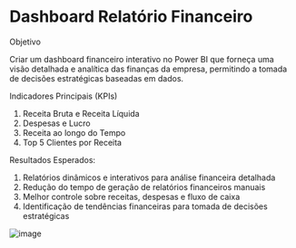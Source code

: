 # Dashboard Relatório Financeiro 

Objetivo

Criar um dashboard financeiro interativo no Power BI que forneça uma visão detalhada e analítica das finanças da empresa, permitindo a tomada de decisões estratégicas baseadas em dados.

Indicadores Principais (KPIs)

1. Receita Bruta e Receita Líquida
2. Despesas e Lucro
3. Receita ao longo do Tempo
4. Top 5 Clientes por Receita

Resultados Esperados:

1. Relatórios dinâmicos e interativos para análise financeira detalhada
2. Redução do tempo de geração de relatórios financeiros manuais
3. Melhor controle sobre receitas, despesas e fluxo de caixa
4. Identificação de tendências financeiras para tomada de decisões estratégicas

![image](https://github.com/user-attachments/assets/8f86114f-47f6-426b-be94-3a815026d46f)
